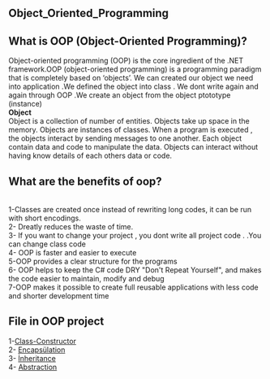 ## Object_Oriented_Programming

## What is OOP (Object-Oriented Programming)?
Object-oriented programming (OOP) is the core ingredient of the .NET framework.OOP (object-oriented programming) is a programming paradigm that is completely based on ‘objects’. We can created  our object we need  into application .We defined the object into class . We dont write again and again through OOP .We create an object from the object ptototype (instance)
<br>  **Object**
<br> Object is a collection of number of entities. Objects take up space in the memory. Objects are instances of classes. When a program is executed , the objects interact by sending messages to one another. Each object contain data and code to manipulate the data. Objects can interact without having know details of each others data or code.

## What are the benefits of oop?
<br> 1-Classes are created once
instead of rewriting long codes, it can be run with short encodings.
<br> 2- Dreatly reduces the waste of time.
<br> 3- If you want to change your project , you dont write all project code . .You can change class code 
<br> 4- OOP is faster and easier to execute
<br> 5-OOP provides a clear structure for the programs
<br> 6- OOP helps to keep the C# code DRY "Don't Repeat Yourself", and makes the code easier to maintain, modify and debug
<br> 7-OOP makes it possible to create full reusable applications with less code and shorter development time


## File in OOP project
 1-[Class-Constructor](https://github.com/SongulSYTRK/Object_Oriented_Programming/tree/master/Object_Oriented_Programming)
<br> 2- [Encapsülation](https://github.com/SongulSYTRK/Object_Oriented_Programming/tree/master/Encaps%C3%BClation)
<br> 3- [İnheritance](https://github.com/SongulSYTRK/Object_Oriented_Programming/tree/master/%C4%B0nheritance)
<br> 4- [Abstraction](https://github.com/SongulSYTRK/Object_Oriented_Programming/tree/master/Abstraction)

